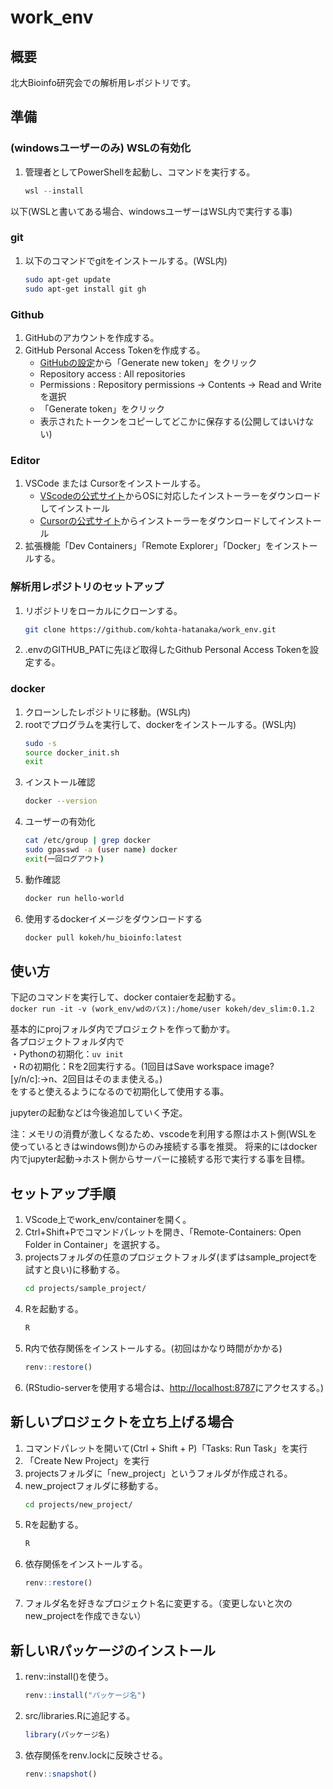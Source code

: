# work_env

## 概要
北大Bioinfo研究会での解析用レポジトリです。

## 準備
### (windowsユーザーのみ) WSLの有効化
1. 管理者としてPowerShellを起動し、コマンドを実行する。
    ```PowerShell
    wsl --install
    ```
以下(WSLと書いてある場合、windowsユーザーはWSL内で実行する事)

### git
1. 以下のコマンドでgitをインストールする。(WSL内)
    ```bash
    sudo apt-get update
    sudo apt-get install git gh
    ```

### Github
1. GitHubのアカウントを作成する。
2. GitHub Personal Access Tokenを作成する。
    - [GitHubの設定](https://github.com/settings/tokens)から「Generate new token」をクリック
    - Repository access : All repositories
    - Permissions : Repository permissions -> Contents -> Read and Writeを選択
    - 「Generate token」をクリック
    - 表示されたトークンをコピーしてどこかに保存する(公開してはいけない)

### Editor
1. VSCode または Cursorをインストールする。
    - [VScodeの公式サイト](https://code.visualstudio.com/download)からOSに対応したインストーラーをダウンロードしてインストール
    - [Cursorの公式サイト](https://cursor.sh/)からインストーラーをダウンロードしてインストール
2. 拡張機能「Dev Containers」「Remote Explorer」「Docker」をインストールする。

### 解析用レポジトリのセットアップ
1. リポジトリをローカルにクローンする。
    ```bash
    git clone https://github.com/kohta-hatanaka/work_env.git
    ```
2. .envのGITHUB_PATに先ほど取得したGithub Personal Access Tokenを設定する。

### docker
1. クローンしたレポジトリに移動。(WSL内)
2. rootでプログラムを実行して、dockerをインストールする。(WSL内)
    ```bash
    sudo -s
    source docker_init.sh
    exit
    ```
3. インストール確認
    ```bash
    docker --version
   ```
4. ユーザーの有効化
    ```bash
    cat /etc/group | grep docker
    sudo gpasswd -a (user name) docker
    exit(一回ログアウト)
    ```
5. 動作確認
    ```bash
    docker run hello-world
    ```
3. 使用するdockerイメージをダウンロードする
    ```bash
    docker pull kokeh/hu_bioinfo:latest
    ```

## 使い方
下記のコマンドを実行して、docker contaierを起動する。  
`docker run -it -v (work_env/wdのパス):/home/user kokeh/dev_slim:0.1.2`

基本的にprojフォルダ内でプロジェクトを作って動かす。  
各プロジェクトフォルダ内で  
・Pythonの初期化：`uv init`  
・Rの初期化：Rを2回実行する。(1回目はSave workspace image? [y/n/c]:→n、2回目はそのまま使える。)  
をすると使えるようになるので初期化して使用する事。  

jupyterの起動などは今後追加していく予定。  

注：メモリの消費が激しくなるため、vscodeを利用する際はホスト側(WSLを使っているときはwindows側)からのみ接続する事を推奨。
将来的にはdocker内でjupyter起動→ホスト側からサーバーに接続する形で実行する事を目標。



## セットアップ手順
1. VScode上でwork_env/containerを開く。
10. Ctrl+Shift+Pでコマンドパレットを開き、「Remote-Containers: Open Folder in Container」を選択する。
11. projectsフォルダの任意のプロジェクトフォルダ(まずはsample_projectを試すと良い)に移動する。
    ```bash
    cd projects/sample_project/
    ```
12. Rを起動する。
    ```bash
    R
    ```
13. R内で依存関係をインストールする。(初回はかなり時間がかかる)
    ```R
    renv::restore()
    ```
14. (RStudio-serverを使用する場合は、[http://localhost:8787](http://localhost:8787)にアクセスする。)


## 新しいプロジェクトを立ち上げる場合

1. コマンドパレットを開いて(Ctrl + Shift + P)「Tasks: Run Task」を実行
2. 「Create New Project」を実行
3. projectsフォルダに「new_project」というフォルダが作成される。
4. new_projectフォルダに移動する。
    ```bash
    cd projects/new_project/
    ```
5. Rを起動する。
    ```bash
    R
    ```
6. 依存関係をインストールする。
    ```R
    renv::restore()
    ```
7. フォルダ名を好きなプロジェクト名に変更する。（変更しないと次のnew_projectを作成できない）

## 新しいRパッケージのインストール

1. renv::install()を使う。
    ```R
    renv::install("パッケージ名")
    ```
2. src/libraries.Rに追記する。
    ```R
    library(パッケージ名)
    ```
3. 依存関係をrenv.lockに反映させる。
    ```R
    renv::snapshot()
    ```